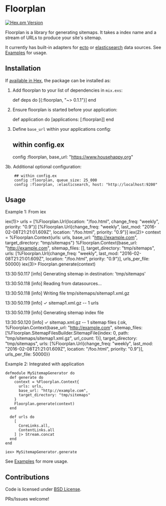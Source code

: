 # Floorplan
[![Hex.pm Version](http://img.shields.io/hexpm/v/floorplan.svg?style=flat)](https://hex.pm/packages/floorplan)

Floorplan is a library for generating sitemaps.  It takes a index name and a stream of URLs to produce your site's sitemap.

It currently has built-in adapters for [ecto](https://github.com/elixir-lang/ecto) or [elasticsearch](https://www.elastic.co/) data sources.  See [Examples](https://github.com/househappy/floorplan/tree/master/examples) for usage.

## Installation

If [available in Hex](https://hex.pm/packages/floorplan), the package can be installed as:

  1. Add floorplan to your list of dependencies in `mix.exs`:

        def deps do
          [{:floorplan, "~> 0.1.1"}]
        end

  2. Ensure floorplan is started before your application:

        def application do
          [applications: [:floorplan]]
        end

  3. Define `base_url` within your applications config:

        ## within config.ex
        config :floorplan, base_url: "https://www.househappy.org"

  3b. Additional optional configuration:

        ## within config.ex
        config :floorplan, queue_size: 25_000
        config :floorplan, :elasticsearch, host: "http://localhost:9200"

## Usage

Example 1: From iex

  iex(1)> urls = [%Floorplan.Url{location: "/foo.html", change_freq: "weekly", priority: "0.9"}]
  [%Floorplan.Url{change_freq: "weekly", last_mod: "2016-02-08T21:21:01.609Z",
    location: "/foo.html", priority: "0.9"}]
  iex(2)> context = %Floorplan.Context{urls: urls, base_url: "http://example.com", target_directory: "tmp/sitemaps"}
  %Floorplan.Context{base_url: "http://example.com", sitemap_files: [],
   target_directory: "tmp/sitemaps",
   urls: [%Floorplan.Url{change_freq: "weekly",
     last_mod: "2016-02-08T21:21:01.609Z", location: "/foo.html",
     priority: "0.9"}], urls_per_file: 50000}
  iex(3)> Floorplan.generate(context)

  13:30:50.117 [info]  Generating sitemap in destination: 'tmp/sitemaps'

  13:30:50.118 [info]  Reading from datasources...

  13:30:50.118 [info]  Writing file tmp/sitemaps/sitemap1.xml.gz

  13:30:50.119 [info]  ✓ sitemap1.xml.gz  -- 1 urls

  13:30:50.119 [info]  Generating sitemap index file

  13:30:50.120 [info]  ✓ sitemap.xml.gz  -- 1 sitemap files
  {:ok,
   %Floorplan.Context{base_url: "http://example.com",
    sitemap_files: [%Floorplan.SitemapFilesBuilder.SitemapFile{index: 0,
      path: "tmp/sitemaps/sitemap1.xml.gz", url_count: 1}],
    target_directory: "tmp/sitemaps",
    urls: [%Floorplan.Url{change_freq: "weekly",
      last_mod: "2016-02-08T21:21:01.609Z", location: "/foo.html",
      priority: "0.9"}], urls_per_file: 50000}}


Example 2: Integrated with application

    defmodule MySitemapGenerator do
      def generate do
        context = %Floorplan.Context{
          urls: urls,
          base_url: "http://example.com",
          target_directory: "tmp/sitemaps"
        }
        Floorplan.generate(context)
      end

      def urls do
        [
          CoreLinks.all,
          ContentLinks.all
        ] |> Stream.concat
      end
    end

    iex> MySitemapGenerator.generate

See [Examples](https://github.com/househappy/floorplan/tree/master/examples) for more usage.


## Contributions

Code is licensed under [BSD License](https://github.com/househappy/floorplan/tree/master/LICENSE.md).

PRs/Issues welcome!
